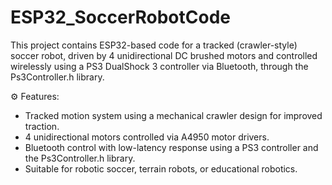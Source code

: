 # ESP32_SoccerRobotCode
This project contains ESP32-based code for a tracked (crawler-style) soccer robot, driven by 4 unidirectional DC brushed motors and controlled wirelessly using a PS3 DualShock 3 controller via Bluetooth, through the Ps3Controller.h library.

⚙️ Features:
- Tracked motion system using a mechanical crawler design for improved traction.
- 4 unidirectional motors controlled via A4950 motor drivers.
- Bluetooth control with low-latency response using a PS3 controller and the Ps3Controller.h library.
- Suitable for robotic soccer, terrain robots, or educational robotics.

